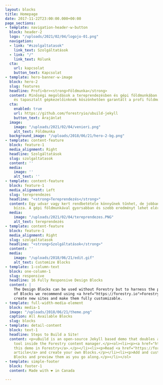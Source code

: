 ```yaml
---
layout: blocks
title: Homepage
date: 2017-11-22T23:00:00.000+00:00
page_sections:
- template: navigation-header-w-button
  block: header-2
  logo: "/uploads/2021/02/04/logojo-01.png"
  navigation:
  - link: "#szolgaltatasok"
    link_text: Szolgáltatások
  - link: "/"
    link_text: Rólunk
  cta:
    url: kapcsolat
    button_text: Kapcsolat
- template: hero-banner-w-image
  block: hero-2
  slug: features
  headline: Profi<br><strong>Földmunka</strong>
  content: Minőségi megoldások a tereprendezésben és gépi földmunkában. Korszerű gépparkunknak
    és tapasztalt gépkezelőinknek köszönhetően garantált a profi füldmunka.
  cta:
    enabled: true
    url: https://github.com/forestryio/ubuild-jekyll
    button_text: Árajánlat
  image:
    image: "/uploads/2021/02/04/venieri.png"
    alt_text: Földmunka
  background_image: "/uploads/2018/06/21/hero-2-bg.png"
- template: content-feature
  block: feature-1
  media_alignment: Right
  headline: Szolgáltatások
  slug: szolgaltatasok
  content: ''
  media:
    image: ''
    alt_text: ''
- template: content-feature
  block: feature-1
  media_alignment: Left
  slug: tereprendezes
  headline: "<strong>Tereprendezés</strong>"
  content: Egy udvar vagy kert rendbetétele könnyűnek tűnhet, de jobban jár ha profikra
    bízza. A gépi földmunkával gyorsabban és szebb eredményt lehet elérni.
  media:
    image: "/uploads/2021/02/04/tereprendezes.PNG"
    alt_text: tereprendezés
- template: content-feature
  block: feature-1
  media_alignment: Right
  slug: szolgaltatasok
  headline: "<strong>Szolgáltatások</strong>"
  content: ''
  media:
    image: "/uploads/2018/06/21/edit.gif"
    alt_text: Customize Blocks
- template: 1-column-text
  block: one-column-1
  slug: responsive
  headline: 16 Fully Responsive Design Blocks
  content: |
    The Design Blocks can be used without Forestry but to harness the power
    of Blocks we recommend using <a href="https://forestry.io">Forestry</a>. Once the site is imported you can immediately
    create new sites and make them fully customizable.
- template: full-width-media-element
  block: media-1
  image: "/uploads/2018/06/21/theme.png"
  caption: All Available Blocks
  slug: blocks
- template: detail-content
  block: text-1
  headline: Steps to Build a Site!
  content: <p>uBuild is an open-source Jekyll based demo that doubles as a builder
    tool inside the Forestry content manager.</p><ol><li><p><a href="https://app.forestry.io/quick-start?repo=forestryio/ubuild-jekyll&provider=github&engine=jekyll">Import
    this demo in Forestry</a>.</p></li><li><p>Read <a href="https://forestry.io/blog/ubuild-a-new-theme-for-static-sites-using-blocks/">our
    article</a> and create your own Blocks.</p></li><li><p>Add and customize the available
    Blocks and preview them as you go along.</p></li></ol>
- template: simple-footer
  block: footer-1
  content: Made with ❤︎ in Canada

---
```


